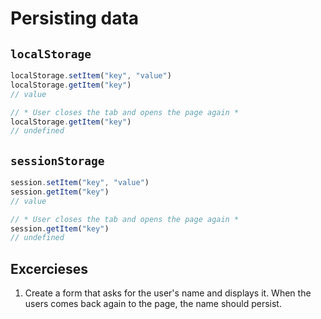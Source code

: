 # Persisting data
## `localStorage`
```js
localStorage.setItem("key", "value")
localStorage.getItem("key")
// value

// * User closes the tab and opens the page again *
localStorage.getItem("key")
// undefined
```

## `sessionStorage`
```js
session.setItem("key", "value")
session.getItem("key")
// value

// * User closes the tab and opens the page again *
session.getItem("key")
// undefined
```

## Excercieses
1. Create a form that asks for the user's name and displays it. When the users comes back again to the page, the name should persist.
